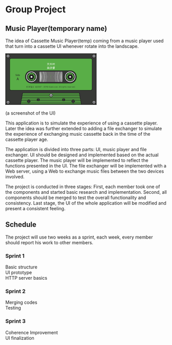 # Group Project

## Music Player(temporary name)

The idea of Cassette Music Player(temp) coming from a music player used that turn into a cassette UI whenever rotate into the landscape.

<img src="UI.jpeg" width="284" height="160">

(a screenshot of the UI)

This application is to simulate the experience of using a cassette player. Later the idea was further extended to adding a file exchanger to simulate the experience of exchanging music cassette back in the time of the cassette player age.

The application is divided into three parts: UI, music player and file exchanger. UI should be designed and implemented based on the actual cassette player. The music player will be implemented to reflect the functions presented in the UI. The file exchanger will be implemented with a Web server, using a Web to exchange music files between the two devices involved.

The project is conducted in three stages: First, each member took one of the components and started basic research and implementation. Second, all components should be merged to test the overall functionality and consistency. Last stage, the UI of the whole application will be modified and present a consistent feeling.

## Schedule
The project will use two weeks as a sprint, each week, every member should report his work to other members.
### Sprint 1
Basic structure<br>
UI prototype<br>
HTTP server basics
### Sprint 2
Merging codes<br>
Testing<br>
### Sprint 3
Coherence Improvement<br>
UI finalization